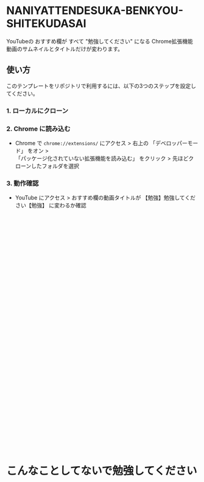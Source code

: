 # NANIYATTENDESUKA-BENKYOU-SHITEKUDASAI
YouTubeの おすすめ欄が すべて "勉強してください" になる Chrome拡張機能
動画のサムネイルとタイトルだけが変わります。

## 使い方
このテンプレートをリポジトリで利用するには、以下の3つのステップを設定してください。

### 1. ローカルにクローン

### 2. Chrome に読み込む
- Chrome で `chrome://extensions/` にアクセス > 右上の 「デベロッパーモード」 をオン > <br>「パッケージ化されていない拡張機能を読み込む」 をクリック > 先ほどクローンしたフォルダを選択

### 3. 動作確認
- YouTube にアクセス > おすすめ欄の動画タイトルが 【勉強】勉強してください【勉強】 に変わるか確認
<br>
<br>
<br>
<br>
<br>
<br>
<br>
<br>
<br>
<br>
<br>
<br>
<br>
<br>
<br>
<br>
<br>
<br>
<br>
<br>
<br>
<br>
<br>
<br>
<br>
<br>
<br>
<br>
<br>
<br>
<br>
<br>
<br>
<br>
<br>
<br>

# こんなことしてないで勉強してください
